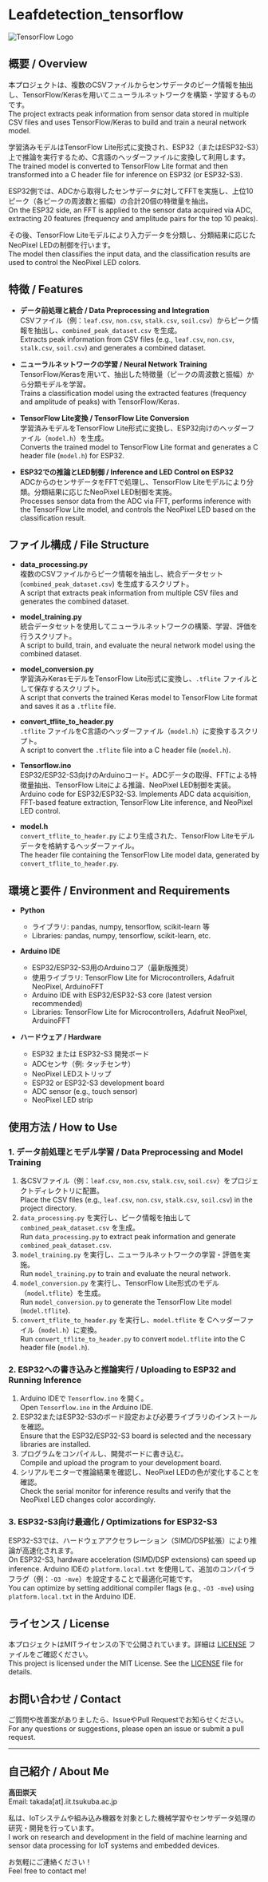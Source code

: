 # Leafdetection_tensorflow
![TensorFlow Logo](https://www.tensorflow.org/images/tf_logo_social.png)

## 概要 / Overview
本プロジェクトは、複数のCSVファイルからセンサデータのピーク情報を抽出し、TensorFlow/Kerasを用いてニューラルネットワークを構築・学習するものです。  
The project extracts peak information from sensor data stored in multiple CSV files and uses TensorFlow/Keras to build and train a neural network model.

学習済みモデルはTensorFlow Lite形式に変換され、ESP32（またはESP32-S3）上で推論を実行するため、C言語のヘッダーファイルに変換して利用します。  
The trained model is converted to TensorFlow Lite format and then transformed into a C header file for inference on ESP32 (or ESP32-S3).

ESP32側では、ADCから取得したセンサデータに対してFFTを実施し、上位10ピーク（各ピークの周波数と振幅）の合計20個の特徴量を抽出。  
On the ESP32 side, an FFT is applied to the sensor data acquired via ADC, extracting 20 features (frequency and amplitude pairs for the top 10 peaks).

その後、TensorFlow Liteモデルにより入力データを分類し、分類結果に応じたNeoPixel LEDの制御を行います。  
The model then classifies the input data, and the classification results are used to control the NeoPixel LED colors.

## 特徴 / Features
- **データ前処理と統合 / Data Preprocessing and Integration**  
  CSVファイル（例：`leaf.csv`, `non.csv`, `stalk.csv`, `soil.csv`）からピーク情報を抽出し、`combined_peak_dataset.csv` を生成。  
  Extracts peak information from CSV files (e.g., `leaf.csv`, `non.csv`, `stalk.csv`, `soil.csv`) and generates a combined dataset.

- **ニューラルネットワークの学習 / Neural Network Training**  
  TensorFlow/Kerasを用いて、抽出した特徴量（ピークの周波数と振幅）から分類モデルを学習。  
  Trains a classification model using the extracted features (frequency and amplitude of peaks) with TensorFlow/Keras.

- **TensorFlow Lite変換 / TensorFlow Lite Conversion**  
  学習済みモデルをTensorFlow Lite形式に変換し、ESP32向けのヘッダーファイル（`model.h`）を生成。  
  Converts the trained model to TensorFlow Lite format and generates a C header file (`model.h`) for ESP32.

- **ESP32での推論とLED制御 / Inference and LED Control on ESP32**  
  ADCからのセンサデータをFFTで処理し、TensorFlow Liteモデルにより分類。分類結果に応じたNeoPixel LED制御を実施。  
  Processes sensor data from the ADC via FFT, performs inference with the TensorFlow Lite model, and controls the NeoPixel LED based on the classification result.

## ファイル構成 / File Structure
- **data_processing.py**  
  複数のCSVファイルからピーク情報を抽出し、統合データセット (`combined_peak_dataset.csv`) を生成するスクリプト。  
  A script that extracts peak information from multiple CSV files and generates the combined dataset.

- **model_training.py**  
  統合データセットを使用してニューラルネットワークの構築、学習、評価を行うスクリプト。  
  A script to build, train, and evaluate the neural network model using the combined dataset.

- **model_conversion.py**  
  学習済みKerasモデルをTensorFlow Lite形式に変換し、`.tflite` ファイルとして保存するスクリプト。  
  A script that converts the trained Keras model to TensorFlow Lite format and saves it as a `.tflite` file.

- **convert_tflite_to_header.py**  
  `.tflite` ファイルをC言語のヘッダーファイル（`model.h`）に変換するスクリプト。  
  A script to convert the `.tflite` file into a C header file (`model.h`).

- **Tensorflow.ino**  
  ESP32/ESP32-S3向けのArduinoコード。ADCデータの取得、FFTによる特徴量抽出、TensorFlow Liteによる推論、NeoPixel LED制御を実装。  
  Arduino code for ESP32/ESP32-S3. Implements ADC data acquisition, FFT-based feature extraction, TensorFlow Lite inference, and NeoPixel LED control.

- **model.h**  
  `convert_tflite_to_header.py` により生成された、TensorFlow Liteモデルデータを格納するヘッダーファイル。  
  The header file containing the TensorFlow Lite model data, generated by `convert_tflite_to_header.py`.

## 環境と要件 / Environment and Requirements
- **Python**  
  - ライブラリ: pandas, numpy, tensorflow, scikit-learn 等  
  - Libraries: pandas, numpy, tensorflow, scikit-learn, etc.
  
- **Arduino IDE**  
  - ESP32/ESP32-S3用のArduinoコア（最新版推奨）  
  - 使用ライブラリ: TensorFlow Lite for Microcontrollers, Adafruit NeoPixel, ArduinoFFT  
  - Arduino IDE with ESP32/ESP32-S3 core (latest version recommended)  
  - Libraries: TensorFlow Lite for Microcontrollers, Adafruit NeoPixel, ArduinoFFT

- **ハードウェア / Hardware**  
  - ESP32 または ESP32-S3 開発ボード  
  - ADCセンサ（例: タッチセンサ）  
  - NeoPixel LEDストリップ  
  - ESP32 or ESP32-S3 development board  
  - ADC sensor (e.g., touch sensor)  
  - NeoPixel LED strip

## 使用方法 / How to Use

### 1. データ前処理とモデル学習 / Data Preprocessing and Model Training
1. 各CSVファイル（例：`leaf.csv`, `non.csv`, `stalk.csv`, `soil.csv`）をプロジェクトディレクトリに配置。  
   Place the CSV files (e.g., `leaf.csv`, `non.csv`, `stalk.csv`, `soil.csv`) in the project directory.
2. `data_processing.py` を実行し、ピーク情報を抽出して `combined_peak_dataset.csv` を生成。  
   Run `data_processing.py` to extract peak information and generate `combined_peak_dataset.csv`.
3. `model_training.py` を実行し、ニューラルネットワークの学習・評価を実施。  
   Run `model_training.py` to train and evaluate the neural network.
4. `model_conversion.py` を実行し、TensorFlow Lite形式のモデル（`model.tflite`）を生成。  
   Run `model_conversion.py` to generate the TensorFlow Lite model (`model.tflite`).
5. `convert_tflite_to_header.py` を実行し、`model.tflite` を Cヘッダーファイル（`model.h`）に変換。  
   Run `convert_tflite_to_header.py` to convert `model.tflite` into the C header file (`model.h`).

### 2. ESP32への書き込みと推論実行 / Uploading to ESP32 and Running Inference
1. Arduino IDEで `Tensorflow.ino` を開く。  
   Open `Tensorflow.ino` in the Arduino IDE.
2. ESP32またはESP32-S3のボード設定および必要ライブラリのインストールを確認。  
   Ensure that the ESP32/ESP32-S3 board is selected and the necessary libraries are installed.
3. プログラムをコンパイルし、開発ボードに書き込む。  
   Compile and upload the program to your development board.
4. シリアルモニターで推論結果を確認し、NeoPixel LEDの色が変化することを確認。  
   Check the serial monitor for inference results and verify that the NeoPixel LED changes color accordingly.

### 3. ESP32-S3向け最適化 / Optimizations for ESP32-S3
ESP32-S3では、ハードウェアアクセラレーション（SIMD/DSP拡張）により推論が高速化されます。  
On ESP32-S3, hardware acceleration (SIMD/DSP extensions) can speed up inference.
Arduino IDEの `platform.local.txt` を使用して、追加のコンパイラフラグ（例：`-O3 -mve`）を設定することで最適化可能です。  
You can optimize by setting additional compiler flags (e.g., `-O3 -mve`) using `platform.local.txt` in the Arduino IDE.

## ライセンス / License
本プロジェクトはMITライセンスの下で公開されています。詳細は [LICENSE](LICENSE) ファイルをご確認ください。  
This project is licensed under the MIT License. See the [LICENSE](LICENSE) file for details.

## お問い合わせ / Contact
ご質問や改善案がありましたら、IssueやPull Requestでお知らせください。  
For any questions or suggestions, please open an issue or submit a pull request.

---

## 自己紹介 / About Me
**高田崇天**  
Email: takada[at].iit.tsukuba.ac.jp

私は、IoTシステムや組み込み機器を対象とした機械学習やセンサデータ処理の研究・開発を行っています。  
I work on research and development in the field of machine learning and sensor data processing for IoT systems and embedded devices.

お気軽にご連絡ください！  
Feel free to contact me!
